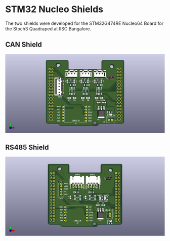 # STM32 Nucleo Shields

The two shields were developed for the STM32G474RE Nucleo64 Board for the Stoch3 Quadraped at IISC Bangalore.

## CAN Shield  

![CAN Shield](CAN/TOP.jpg)

## RS485 Shield

![RS485 Shield](RS485/TOP.jpg)
